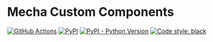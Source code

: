 # Mecha Custom Components
[![GitHub Actions](https://github.com/TheNuclearNexus/mecha-custom-components/workflows/CI/badge.svg)](https://github.com/TheNuclearNexus/mecha-custom-components/actions)
[![PyPI](https://img.shields.io/pypi/v/mecha-custom-components.svg)](https://pypi.org/project/mecha-custom-components/)
[![PyPI - Python Version](https://img.shields.io/pypi/pyversions/mecha-custom-components.svg)](https://pypi.org/project/mecha-custom-components/)
[![Code style: black](https://img.shields.io/badge/code%20style-black-000000.svg)](https://github.com/ambv/black)